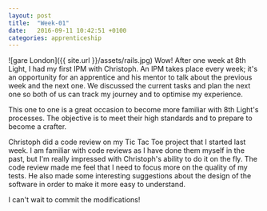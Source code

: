 ```yaml
---
layout: post
title:  "Week-01"
date:   2016-09-11 10:42:51 +0100
categories: apprenticeship
---
```


![gare London]({{ site.url }}/assets/rails.jpg)
Wow! After one week at 8th Light, I had my first IPM with Christoph.
An IPM takes place every week; it's an opportunity for an apprentice and his mentor
to talk about the previous week and the next one. We discussed the current tasks
and plan the next one so both of us can track my journey and to optimise my experience.

This one to one is a great occasion to become more familiar with 8th Light's processes.
The objective is to meet their high standards and to prepare to become a crafter.

Christoph did a code review on my Tic Tac Toe project that I started last week.
I am familiar with code reviews as I have done them myself in the past, but 
I'm really impressed with Christoph's ability to do it on the fly.
The code review made me feel that I need to focus more on the quality of my tests.
He also made some interesting suggestions about the design of the software in order
to make it more easy to understand.

I can't wait to commit the modifications!
